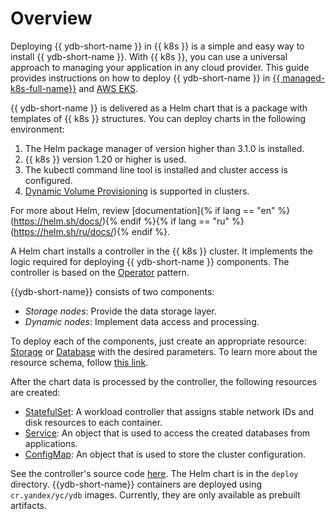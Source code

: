 # Overview

Deploying {{ ydb-short-name }} in {{ k8s }} is a simple and easy way to install {{ ydb-short-name }}. With {{ k8s }}, you can use a universal approach to managing your application in any cloud provider. This guide provides instructions on how to deploy {{ ydb-short-name }} in [{{ managed-k8s-full-name}}](yc_managed_kubernetes.md) and [AWS EKS](aws_eks.md).

{{ ydb-short-name }} is delivered as a Helm chart that is a package with templates of {{ k8s }} structures. You can deploy charts in the following environment:

1. The Helm package manager of version higher than 3.1.0 is installed.
1. {{ k8s }} version 1.20 or higher is used.
1. The kubectl command line tool is installed and cluster access is configured.
1. [Dynamic Volume Provisioning](https://kubernetes.io/docs/concepts/storage/dynamic-provisioning/) is supported in clusters.

For more about Helm, review [documentation]{% if lang == "en" %}(https://helm.sh/docs/){% endif %}{% if lang == "ru" %}(https://helm.sh/ru/docs/){% endif %}.

A Helm chart installs a controller in the {{ k8s }} cluster. It implements the logic required for deploying {{ ydb-short-name }} components. The controller is based on the [Operator](https://kubernetes.io/docs/concepts/extend-kubernetes/operator/) pattern.

{{ydb-short-name}} consists of two components:

* _Storage nodes_: Provide the data storage layer.
* _Dynamic nodes_: Implement data access and processing.

To deploy each of the components, just create an appropriate resource: [Storage](https://github.com/ydb-platform/ydb-kubernetes-operator/tree/master/samples/storage-sample.yaml) or [Database](https://github.com/ydb-platform/ydb-kubernetes-operator/tree/master/samples/database-sample.yaml) with the desired parameters. To learn more about the resource schema, follow [this link](https://github.com/ydb-platform/ydb-kubernetes-operator/tree/master/deploy/ydb-operator/crds).

After the chart data is processed by the controller, the following resources are created:

* [StatefulSet](https://kubernetes.io/docs/concepts/workloads/controllers/statefulset/): A workload controller that assigns stable network IDs and disk resources to each container.
* [Service](https://kubernetes.io/docs/concepts/services-networking/service/): An object that is used to access the created databases from applications.
* [ConfigMap](https://kubernetes.io/docs/concepts/configuration/configmap/): An object that is used to store the cluster configuration.

See the controller's source code [here](https://github.com/ydb-platform/ydb-kubernetes-operator). The Helm chart is in the `deploy` directory.
{{ydb-short-name}} containers are deployed using `cr.yandex/yc/ydb` images. Currently, they are only available as prebuilt artifacts.

